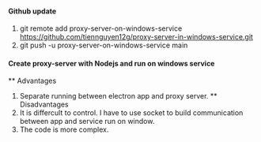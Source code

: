 #### Github update
1. git remote add proxy-server-on-windows-service https://github.com/tiennguyen12g/proxy-server-in-windows-service.git
2. git push -u proxy-server-on-windows-service main

#### Create proxy-server with Nodejs and run on windows service
** Advantages
  1. Separate running between electron app and proxy server.
** Disadvantages
  1. It is differcult to control. I have to use socket to build communication between app and service run on window.
  2. The code is more complex.
